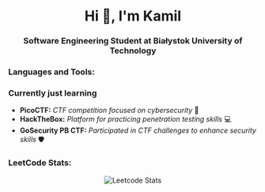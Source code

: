 <h1 align="center">Hi 👋, I'm Kamil</h1>
<h3 align="center">Software Engineering Student at Białystok University of Technology</h3>

<h3 align="left">Languages and Tools:</h3>

 

<h3 align="left">Currently just learning</h3>
<ul>
  <li><strong>PicoCTF:</strong> <em>CTF competition focused on cybersecurity</em> 🔐</li>
  <li><strong>HackTheBox:</strong> <em>Platform for practicing penetration testing skills</em> 💻</li>
  <li><strong>GoSecurity PB CTF:</strong> <em>Participated in CTF challenges to enhance security skills</em> 🛡️</li>
</ul>

<h3 align="left">LeetCode Stats:</h3>
<p align="center">
  <img src="https://leetcard.jacoblin.cool/KamilG4?ext=heatmap" alt="Leetcode Stats" />
</p>

